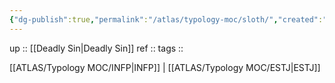 ```yaml
---
{"dg-publish":true,"permalink":"/atlas/typology-moc/sloth/","created":"","updated":""}
---
```


up :: [[Deadly Sin\|Deadly Sin]]
ref :: 
tags :: 

[[ATLAS/Typology MOC/INFP\|INFP]] | [[ATLAS/Typology MOC/ESTJ\|ESTJ]]